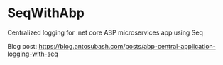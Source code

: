 # SeqWithAbp
 Centralized logging for .net core ABP microservices app using Seq
 
 Blog post: https://blog.antosubash.com/posts/abp-central-application-logging-with-seq
